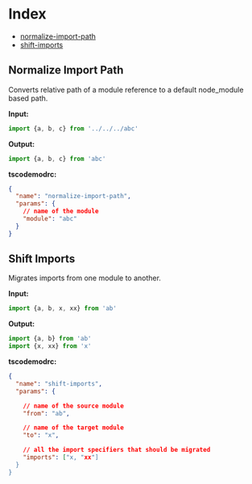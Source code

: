 # Index

- [normalize-import-path](#normalize-import-path)
- [shift-imports](#shift-imports)

## Normalize Import Path

Converts relative path of a module reference to a default node_module based path.

**Input:**

```ts
import {a, b, c} from '../../../abc'
```

**Output:**

```ts
import {a, b, c} from 'abc'
```

**tscodemodrc:**

```json
{
  "name": "normalize-import-path",
  "params": {
    // name of the module
    "module": "abc"
  }
}
```

## Shift Imports

Migrates imports from one module to another.

**Input:**

```ts
import {a, b, x, xx} from 'ab'
```

**Output:**

```ts
import {a, b} from 'ab'
import {x, xx} from 'x'
```

**tscodemodrc:**

```json
{
  "name": "shift-imports",
  "params": {

    // name of the source module
    "from": "ab",

    // name of the target module
    "to": "x",

    // all the import specifiers that should be migrated
    "imports": ["x, "xx"]
  }
}
```
